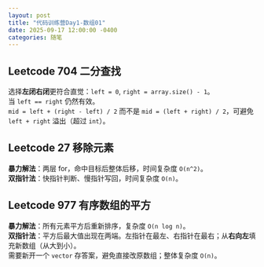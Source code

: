 ```yaml
---
layout: post
title: "代码训练营Day1-数组01"
date: 2025-09-17 12:00:00 -0400
categories: 随笔
---
```


## Leetcode 704 二分查找

选择**左闭右闭**更符合直觉：`left = 0`, `right = array.size() - 1`。  
当 `left == right` 仍然有效。  
`mid = left + (right - left) / 2` 而不是 `mid = (left + right) / 2`，可避免 `left + right` 溢出（超过 `int`）。

## Leetcode 27 移除元素

**暴力解法**：两层 for，命中目标后整体后移，时间复杂度 `O(n^2)`。  
**双指针法**：快指针判断、慢指针写回，时间复杂度 `O(n)`。

## Leetcode 977 有序数组的平方

**暴力解法**：所有元素平方后重新排序，复杂度 `O(n log n)`。  
**双指针法**：平方后最大值出现在两端。左指针在最左、右指针在最右；从**右向左**填充新数组（从大到小）。  
需要新开一个 `vector` 存答案，避免直接改原数组；整体复杂度 `O(n)`。
